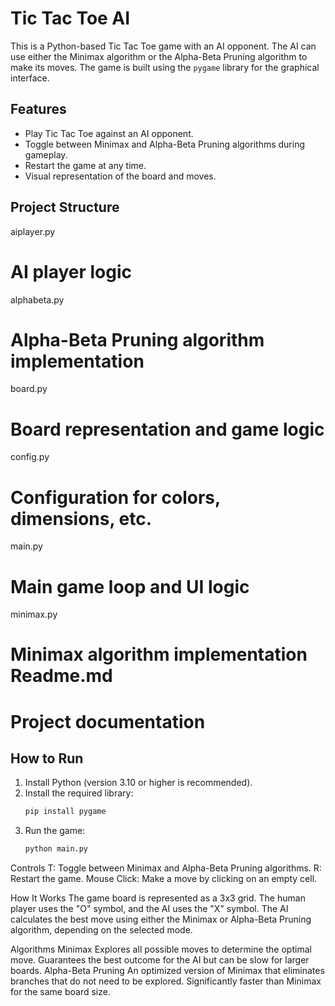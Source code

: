 # Tic Tac Toe AI

This is a Python-based Tic Tac Toe game with an AI opponent. The AI can use either the Minimax algorithm or the Alpha-Beta Pruning algorithm to make its moves. The game is built using the `pygame` library for the graphical interface.

## Features

- Play Tic Tac Toe against an AI opponent.
- Toggle between Minimax and Alpha-Beta Pruning algorithms during gameplay.
- Restart the game at any time.
- Visual representation of the board and moves.

## Project Structure
aiplayer.py 
# AI player logic 
alphabeta.py 
# Alpha-Beta Pruning algorithm implementation 
board.py 
# Board representation and game logic 
config.py 
# Configuration for colors, dimensions, etc. 
main.py 
# Main game loop and UI logic 
minimax.py 
# Minimax algorithm implementation Readme.md 

# Project documentation

## How to Run

1. Install Python (version 3.10 or higher is recommended).
2. Install the required library:
   ```bash
   pip install pygame

3. Run the game:
   ```bash
   python main.py

Controls
T: Toggle between Minimax and Alpha-Beta Pruning algorithms.
R: Restart the game.
Mouse Click: Make a move by clicking on an empty cell.


How It Works
 The game board is represented as a 3x3 grid.
The human player uses the "O" symbol, and the AI uses the "X" symbol.
The AI calculates the best move using either the Minimax or Alpha-Beta Pruning algorithm, depending on the selected mode.

Algorithms
Minimax
Explores all possible moves to determine the optimal move.
Guarantees the best outcome for the AI but can be slow for larger boards.
Alpha-Beta Pruning
An optimized version of Minimax that eliminates branches that do not need to be explored.
Significantly faster than Minimax for the same board size.